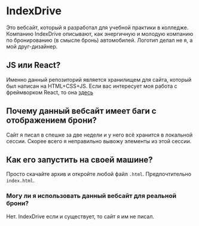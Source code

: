 # IndexDrive
Это вебсайт, который я разработал для учебной практики в колледже.
Компанию IndexDrive описывают, как энергичную и молодую компанию по бронированию (в смысле бронь) автомобилей.
Логотип делал не я, а мой друг-дизайнер.

## JS или React?
Именно данный репозиторий является хранилищем для сайта, который был написан на HTML+CSS+JS.
Если вас интересует моя работа с фреймворком React, то она [здесь](https://github.com/kaktycEvdo/backprojects)

## Почему данный вебсайт имеет баги с отображением брони?
Сайт я писал в спешке за две недели и у него всё хранится в локальной сессии. Скорее всего я неправильно вывожу элементы из этой сессии.

## Как его запустить на своей машине?
Просто скачайте архив и откройте любой файл `.html`. Предпочтительно `index.html`.

### Могу ли я использовать данный вебсайт для реальной брони?
Нет. IndexDrive если и существует, то сайт я им не писал.
